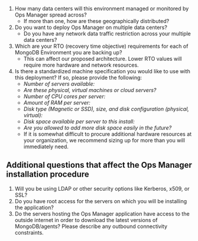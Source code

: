 1. How many data centers will this environment managed or monitored by Ops Manager spread across?
   - If more than one, how are these geographically distributed?
1. Do you want to deploy Ops Manager on multiple data centers?
   - Do you have any network data traffic restriction across your multiple data centers?
1. Which are your RTO (recovery time objective) requirements for each of MongoDB Environment you are backing up?
   - This can affect our proposed architecture. Lower RTO values will require more hardware and network resources.
1. Is there a standardized machine specification you would like to use with this deployment? If so, please provide the following:
      * _Number of servers available:_
      * _Are these physical, virtual machines or cloud servers?_
      * _Number of CPU cores per server:_
      * _Amount of RAM per server:_
      * _Disk type (Magnetic or SSD), size, and disk configuration (physical, virtual):_
      * _Disk space available per server to this install:_
      * _Are you allowed to add more disk space easily in the future?_
   - If it is somewhat difficult to procure additional hardware resources at your organization, we recommend sizing up for more than you will immediately need.
 
 
## Additional questions that affect the Ops Manager installation procedure
 
1. Will you be using LDAP or other security options like Kerberos, x509, or SSL?
1. Do you have root access for the servers on which you will be installing the application?
1. Do the servers hosting the Ops Manager application have access to the outside internet in order to download the latest versions of MongoDB/agents? Please describe any outbound connectivity constraints.
